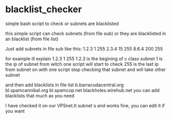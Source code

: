 blacklist_checker
=================

simple bash script to check or subnets are blacklisted

this simple script can check subnets (from file sub) or they are blacklisted in an blacklist (from file list)

Just add subnets in file sub like this:
1.2.3 1 255
2.3.4 15 255
8.6.4 200 255

  for example ill explain 1.2.3 1 255
  1.2.3 is the begining of c class subnet
  1 is the ip of subnet from witch one script will start to check
  255 is the last ip from subnet on with one script stop checking that subnet and will take other subnet
  
and then add blacklists in file list
b.barracudacentral.org
bl.spamcannibal.org
bl.spamcop.net
blackholes.wirehub.net
you can add blacklists that much as you need

I have checked it on our VPSnet.lt subnet`s and works fine, you can edit it if you want
